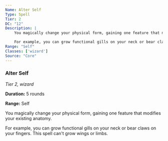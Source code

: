 ```yaml
---
Name: Alter Self
Type: Spell
Tier: 2
DC: "12"
Description: |
    You magically change your physical form, gaining one feature that modifies your existing anatomy.

    For example, you can grow functional gills on your neck or bear claws on your fingers. This spell can't grow wings or limbs.Duration: "5 rounds"
Range: "Self"
Classes: ['wizard']
Source: "Core"
---
```


### Alter Self

_Tier 2, wizard_

**Duration:** 5 rounds

**Range:** Self

You magically change your physical form, gaining one feature that modifies your existing anatomy.

For example, you can grow functional gills on your neck or bear claws on your fingers. This spell can't grow wings or limbs.

